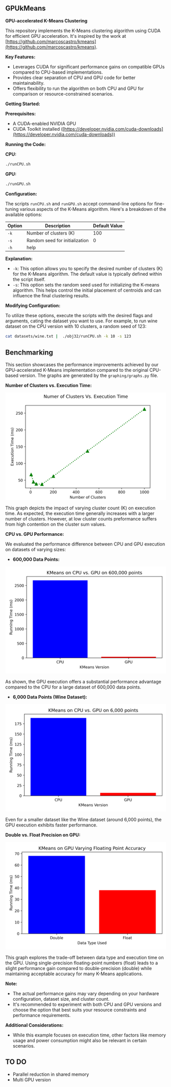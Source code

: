 ## GPUkMeans

**GPU-accelerated K-Means Clustering**

This repository implements the K-Means clustering algorithm using CUDA for efficient GPU acceleration. It's inspired by the work at [https://github.com/marcoscastro/kmeans](https://github.com/marcoscastro/kmeans).

**Key Features:**

* Leverages CUDA for significant performance gains on compatible GPUs compared to CPU-based implementations.
* Provides clear separation of CPU and GPU code for better maintainability.
* Offers flexibility to run the algorithm on both CPU and GPU for comparison or resource-constrained scenarios.

**Getting Started:**

**Prerequisites:**

* A CUDA-enabled NVIDIA GPU
* CUDA Toolkit installed ([https://developer.nvidia.com/cuda-downloads](https://developer.nvidia.com/cuda-downloads))

**Running the Code:**

**CPU:**

```bash
./runCPU.sh
```

**GPU:**

```bash
./runGPU.sh
```

**Configuration:**

The scripts `runCPU.sh` and `runGPU.sh` accept command-line options for fine-tuning various aspects of the K-Means algorithm. Here's a breakdown of the available options:

| Option | Description | Default Value |
|---|---|---|
| `-k` | Number of clusters (K) | 100 |
| `-s` | Random seed for initialization | 0 |
| `-h` | help |  |

**Explanation:**

- `-k`: This option allows you to specify the desired number of clusters (K) for the K-Means algorithm. The default value is typically defined within the script itself.
- `-s`: This option sets the random seed used for initializing the K-means algorithm. This helps control the initial placement of centroids and can influence the final clustering results.

**Modifying Configuration:**

To utilize these options, execute the scripts with the desired flags and arguments, cating the dataset you want to use. For example, to run wine dataset on the CPU version with 10 clusters, a random seed of 123:

```bash
cat datasets/wine.txt |  ./obj32/runCPU.sh -k 10 -s 123
```

## Benchmarking

This section showcases the performance improvements achieved by our GPU-accelerated K-Means implementation compared to the original CPU-based version. The graphs are generated by the `graphing/graphs.py` file.

**Number of Clusters vs. Execution Time:**

![VaryNumClusters](graphing/graphs/VaryNumClusters.png)

This graph depicts the impact of varying cluster count (K) on execution time. As expected, the execution time generally increases with a larger number of clusters. However, at low cluster counts preformance suffers from high contention on the cluster sum values.

**CPU vs. GPU Performance:**

We evaluated the performance difference between CPU and GPU execution on datasets of varying sizes:

* **600,000 Data Points:**

![CPUVsGPU](graphing/graphs/CPUVsGPU.png)

As shown, the GPU execution offers a substantial performance advantage compared to the CPU for a large dataset of 600,000 data points.

* **6,000 Data Points (Wine Dataset):**

![CPUVsGPUWine](graphing/graphs/CPUVsGPUWine.png)

Even for a smaller dataset like the Wine dataset (around 6,000 points), the GPU execution exhibits faster performance.

**Double vs. Float Precision on GPU:**

![doubleVsFloat](graphing/graphs/doubleVsFloat.png)

This graph explores the trade-off between data type and execution time on the GPU. Using single-precision floating-point numbers (float) leads to a slight performance gain compared to double-precision (double) while maintaining acceptable accuracy for many K-Means applications.

**Note:**

* The actual performance gains may vary depending on your hardware configuration, dataset size, and cluster count.
* It's recommended to experiment with both CPU and GPU versions and choose the option that best suits your resource constraints and performance requirements.

**Additional Considerations:**

* While this example focuses on execution time, other factors like memory usage and power consumption might also be relevant in certain scenarios.

## TO DO

* Parallel reduction in shared memory
* Multi GPU version